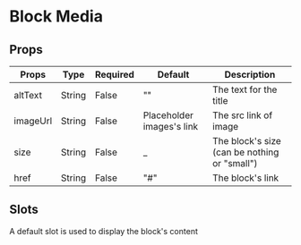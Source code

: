 # Block Media

## Props

| Props  | Type  | Required  | Default  | Description  |
|---|---|---|---|---|
| altText  | String  | False  | "" | The text for the title  |
| imageUrl  | String  | False  | Placeholder images's link | The src link of image |
| size  | String  | False  | _ | The block's size (can be nothing or "small") |
| href  | String  | False  | "#" | The block's link |

## Slots

A default slot is used to display the block's content